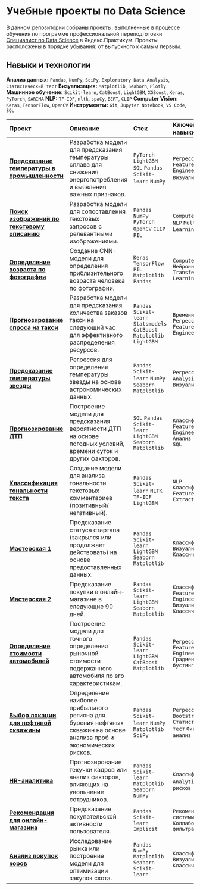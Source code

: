 # Учебные проекты по Data Science

В данном репозитории собраны проекты, выполненные в процессе обучения по программе профессиональной переподготовки [Специалист по Data Science](https://practicum.yandex.ru/data-scientist/) в Яндекс.Практикум. Проекты расположены в порядке убывания: от выпускного к самым первым.

## Навыки и технологии
**Анализ данных:** `Pandas`, `NumPy`, `SciPy`, `Exploratory Data Analysis`, `Статистический тест`
**Визуализация:** `Matplotlib`, `Seaborn`, `Plotly`
**Машинное обучение:** `Scikit-learn`, `CatBoost`, `LightGBM`, `XGBoost`, `Keras`, `PyTorch`, `SARIMA`
**NLP:** `TF-IDF`, `nltk`, `spaCy`, `BERT`, `CLIP`
**Computer Vision:** `Keras`, `TensorFlow`, `OpenCV`
**Инструменты:** `Git`, `Jupyter Notebook`, `VS Code`, `SQL`


| Проект                                                                      | Описание                                                                                                              | Стек                                                                     | Ключевые навыки                                                        |
| :-------------------------------------------------------------------------- | :-------------------------------------------------------------------------------------------------------------------- | :----------------------------------------------------------------------- | :--------------------------------------------------------------------- |
| **[Предсказание температуры в промышленности](01.%20final_project)**        | Разработка модели для предсказания температуры сплава для снижения энергопотребления и выявления важных признаков.    | `PyTorch` `LightGBM` `SQL` `Pandas` `Scikit-learn` `NumPy`               | `Регрессия` `Feature Engineering` `Визуализация` `SQL`                 |
| **[Поиск изображений по текстовому описанию](02.%20select_image_by_text)**  | Разработка модели для сопоставления текстовых запросов с релевантными изображениями.                                  | `Pandas` `NumPy` `PyTorch` `OpenCV` `CLIP` `PIL`                         | `Computer Vision` `NLP` `Multimodal Learning`                          |
| **[Определение возраста по фотографии](03.%20predict_age_by_photo)**        | Создание CNN-модели для определения приблизительного возраста человека по фотографии.                                 | `Keras` `TensorFlow` `PIL` `Matplotlib` `Pandas`                         | `Computer Vision` `Нейронные сети` `Transfer Learning`                 |
| **[Прогнозирование спроса на такси](04.%20cnt_taxi_clients_by_next_time)**  | Разработка модели для предсказания количества заказов такси на следующий час для эффективного распределения ресурсов. | `Pandas` `Scikit-learn` `Statsmodels` `CatBoost` `Matplotlib` `LightGBM` | `Временные ряды` `Регрессия` `Feature Engineering`                     |
| **[Предсказание температуры звезды](05.%20star_color_predict)**             | Регрессия для определения температуры звезды на основе астрономических данных.                                        | `Pandas` `Scikit-learn` `NumPy` `Seaborn` `Matplotlib`                   | `Регрессия` `Data Analysis` `Визуализация`                             |
| **[Прогнозирование ДТП](06.%20car_accident_predict)**                       | Построение модели для предсказания вероятности ДТП на основе погодных условий, времени суток и других факторов.       | `SQL` `Pandas` `Scikit-learn` `LightGBM` `Seaborn` `Matplotlib`          | `Классификация` `Feature Engineering` `Анализ рисков` `SQL`            |
| **[Классификация тональности текста](07.%20tone_text_predict)**             | Создание модели для анализа тональности текстовых комментариев (позитивный/негативный).                               | `Pandas` `Scikit-learn` `NLTK` `TF-IDF` `LightGBM`                       | `NLP` `Классификация` `Feature Extraction`                             |
| **[Мастерская 1](08.%20Masterskaya_1)**                                     | Предсказание статуса стартапа (закрылся или продолжает действовать) на основе предоставленных данных.                 | `Pandas` `Scikit-learn` `LightGBM` `Seaborn` `Matplotlib`                | `Классификация` `Визуализация` `Классическое ML`                       |
| **[Мастерская 2](09.%20Masterskaya_2)**                                     | Предсказание покупки в онлайн-магазине в следующие 90 дней.                                                           | `Pandas` `Scikit-learn` `LightGBM` `Seaborn` `Matplotlib`                | `Классификация` `Feature Engineering` `Визуализация` `Классическое ML` |
| **[Определение стоимости автомобилей](10.%20car_price)**                    | Построение модели для точного определения рыночной стоимости подержанного автомобиля по его характеристикам.          | `Pandas` `Scikit-learn` `LightGBM` `CatBoost` `Matplotlib`               | `Регрессия` `Feature Engineering` `Градиентный бустинг`                |
| **[Выбор локации для нефтяной скважины](11.%20search_oil_location)**        | Определение наиболее прибыльного региона для бурения нефтяных скважин на основе анализа проб и экономических рисков.  | `Pandas` `Scikit-learn` `NumPy` `Matplotlib` `SciPy`                     | `Регрессия` `Bootstrap` `Статистический тест` `Финансовый анализ`      |
| **[HR-аналитика](12.%20HR-analitics)**                                      | Прогнозирование текучки кадров или анализ факторов, влияющих на увольнение сотрудников.                               | `Pandas` `Scikit-learn` `Matplotlib` `Seaborn` `NumPy`                   | `Классификация` `HR Analytics` `Анализ рисков`                         |
| **[Рекомендация для онлайн-магазина](13.%20Recomendation_to_Online-Store)** | Предсказание покупательской активности пользователя.                                                                  | `Pandas` `Scikit-learn` `Implicit`                                       | `Рекомендательные системы` `Коллаборативная фильтрация`                |
| **[Анализ покупок коров](14.%20Cow_buy)**                                   | Исследование рынка или построение модели для оптимизации закупок скота.                                               | `Pandas` `NumPy` `Matplotlib` `Seaborn` `Scikit-learn`                   | `Классификация` `Визуализация` `Классическое ML`                       |

